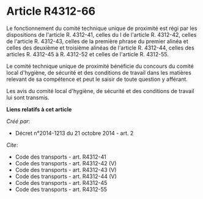 # Article R4312-66

Le fonctionnement du comité technique unique de proximité est régi par les dispositions de l'article R. 4312-41, celles du I
de l'article R. 4312-42, celles de l'article R. 4312-43, celles de la première phrase du premier alinéa et celles des
deuxième et troisième alinéas de l'article R. 4312-44, celles des articles R. 4312-45 à R. 4312-52 et celles de l'article R.
4312-55. 

Le comité technique unique de proximité bénéficie du concours du comité local d'hygiène, de sécurité et des conditions de
travail dans les matières relevant de sa compétence et peut le saisir de toute question y afférant. 

Les avis du comité local d'hygiène, de sécurité et des conditions de travail lui sont transmis.

**Liens relatifs à cet article**

_Créé par_:

  - Décret n°2014-1213 du 21 octobre 2014 - art. 2

_Cite_:

  - Code des transports - art. R4312-41
  - Code des transports - art. R4312-42 (V)
  - Code des transports - art. R4312-43 (V)
  - Code des transports - art. R4312-44 (V)
  - Code des transports - art. R4312-45
  - Code des transports - art. R4312-55
